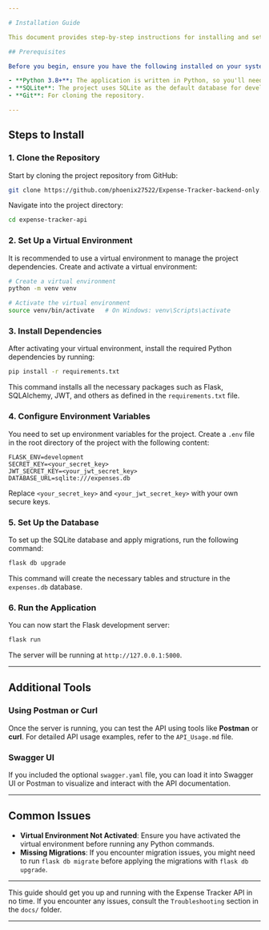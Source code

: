 ```yaml
---

# Installation Guide

This document provides step-by-step instructions for installing and setting up the Expense Tracker API on your local machine.

## Prerequisites

Before you begin, ensure you have the following installed on your system:

- **Python 3.8+**: The application is written in Python, so you'll need Python 3.8 or higher.
- **SQLite**: The project uses SQLite as the default database for development.
- **Git**: For cloning the repository.

---
```


## Steps to Install

### 1. Clone the Repository

Start by cloning the project repository from GitHub:

```bash
git clone https://github.com/phoenix27522/Expense-Tracker-backend-only.git
```

Navigate into the project directory:

```bash
cd expense-tracker-api
```

### 2. Set Up a Virtual Environment

It is recommended to use a virtual environment to manage the project dependencies. Create and activate a virtual environment:

```bash
# Create a virtual environment
python -m venv venv

# Activate the virtual environment
source venv/bin/activate   # On Windows: venv\Scripts\activate
```

### 3. Install Dependencies

After activating your virtual environment, install the required Python dependencies by running:

```bash
pip install -r requirements.txt
```

This command installs all the necessary packages such as Flask, SQLAlchemy, JWT, and others as defined in the `requirements.txt` file.

### 4. Configure Environment Variables

You need to set up environment variables for the project. Create a `.env` file in the root directory of the project with the following content:

```env
FLASK_ENV=development
SECRET_KEY=<your_secret_key>
JWT_SECRET_KEY=<your_jwt_secret_key>
DATABASE_URL=sqlite:///expenses.db
```

Replace `<your_secret_key>` and `<your_jwt_secret_key>` with your own secure keys.

### 5. Set Up the Database

To set up the SQLite database and apply migrations, run the following command:

```bash
flask db upgrade
```

This command will create the necessary tables and structure in the `expenses.db` database.

### 6. Run the Application

You can now start the Flask development server:

```bash
flask run
```

The server will be running at `http://127.0.0.1:5000`.

---

## Additional Tools

### Using Postman or Curl

Once the server is running, you can test the API using tools like **Postman** or **curl**. For detailed API usage examples, refer to the `API_Usage.md` file.

### Swagger UI

If you included the optional `swagger.yaml` file, you can load it into Swagger UI or Postman to visualize and interact with the API documentation.

---

## Common Issues

- **Virtual Environment Not Activated**: Ensure you have activated the virtual environment before running any Python commands.
- **Missing Migrations**: If you encounter migration issues, you might need to run `flask db migrate` before applying the migrations with `flask db upgrade`.

---

This guide should get you up and running with the Expense Tracker API in no time. If you encounter any issues, consult the `Troubleshooting` section in the `docs/` folder.

---